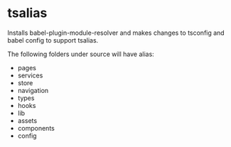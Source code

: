 # tsalias

Installs babel-plugin-module-resolver and makes changes to tsconfig and babel config to support tsalias.

The following folders under source will have alias:

* pages
* services
* store
* navigation
* types
* hooks
* lib
* assets
* components
* config
